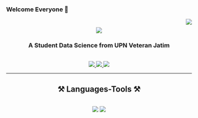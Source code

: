 ### Welcome Everyone 👋

<img align="right" src="https://visitor-badge.laobi.icu/badge?page_id=RenaldyAlIkhsan.RenaldyAlIkhsan" />

<h1 align="center">
    <img src="https://readme-typing-svg.herokuapp.com/?font=Righteous&size=35&center=true&vCenter=true&width=500&height=70&duration=4000&lines=Hi+There!+👋;+I'm+Renaldy+Al+Ikhsan+👋;" />
</h1>

<h3 align="center">A Student Data Science from UPN Veteran Jatim </h3>

<br/>

<div align="center"> 
  <a href="mailto:renaldyalikhsan@gmail.com">
    <img src="https://img.shields.io/badge/Gmail-333333?style=for-the-badge&logo=gmail&logoColor=red" />
  </a>
  <a href="https://linkedin.com/in/renaldy1602" target="_blank">
    <img src="https://img.shields.io/badge/LinkedIn-0077B5?style=for-the-badge&logo=linkedin&logoColor=white" target="_blank" />
  </a>
  <a href="https://RenaldyAlIkhsan.github.io" target="_blank">
     <img src="https://img.shields.io/badge/Portfolio-FF5722?style=for-the-badge&logo=todoist&logoColor=white" target="_blank" /> <!-- sqlite, safari, google-chrome are other good icon options -->
  </a>
</div>

 <hr/>
 
<h2 align="center">⚒️ Languages-Tools ⚒️</h2>
<br/>
<div align="center">
    <img src="https://skillicons.dev/icons?i=bootstrap,html,css,vscode,github,r" />
    <img src="https://skillicons.dev/icons?i=python,javascript,mongodb,mysql" /><br>
</div>
